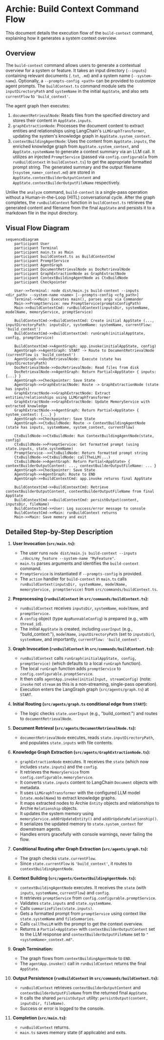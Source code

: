 # Archie: Build Context Command Flow

This document details the execution flow of the `build-context` command, explaining how it generates a system context overview.

## Overview

The `build-context` command allows users to generate a contextual overview for a system or feature. It takes an input directory (`--inputs`) containing relevant documents (`.txt`, `.md`) and a system name (`--system-name`). Optionally, a `--prompts-config <path>` can be provided to customize agent prompts. The `buildContext.ts` command module sets the `inputDirectoryPath` and `systemName` in the initial `AppState`, and also sets `currentFlow` to `'build_context'`.

The agent graph then executes: 
1. `documentRetrievalNode`: Reads files from the specified directory and stores their content in `AppState.inputs`.
2. `graphExtractionNode`: Processes the document content to extract entities and relationships using LangChain's `LLMGraphTransformer`, updating the system's knowledge graph in `AppState.system_context`.
3. `contextBuildingAgentNode`: Uses the content from `AppState.inputs`, the enriched knowledge graph from `AppState.system_context`, and `AppState.systemName` to generate a context summary via an LLM call. It utilizes an injected `PromptService` (passed via `config.configurable` from `runBuildContext` in `buildContext.ts`) to get the appropriate formatted prompt string. The generated summary and the output filename (`<system_name>_context.md`) are stored in `AppState.contextBuilderOutputContent` and `AppState.contextBuilderOutputFileName` respectively.

Unlike the `analyze` command, `build-context` is a single-pass operation without a Human-in-the-Loop (HITL) conversational cycle. After the graph completes, the `runBuildContext` function in `buildContext.ts` retrieves the generated content and filename from the final `AppState` and persists it to a markdown file in the input directory.

## Visual Flow Diagram

```mermaid
sequenceDiagram
    participant User
    participant Terminal
    participant main.ts as Main
    participant buildContext.ts as BuildContextCmd
    participant PromptService
    participant AgentGraph
    participant DocumentRetrievalNode as DocRetrievalNode
    participant GraphExtractionNode as GraphExtractNode
    participant ContextBuildingAgentNode as CtxBuildNode
    participant Checkpointer

    User->>Terminal: node dist/main.js build-context --inputs <dir_path> --system-name <name> [--prompts-config <cfg_path>]
    Terminal->>Main: Executes main(), parses args via Commander
    Main->>PromptService: new PromptService(promptsConfigPath)
    Main->>BuildContextCmd: runBuildContext(inputsDir, systemName, modelName, memoryService, promptService)
    
    BuildContextCmd->>BuildContextCmd: Create initial AppState (..., inputDirectoryPath: inputsDir, systemName: systemName, currentFlow: 'build_context')
    BuildContextCmd->>BuildContextCmd: runGraph(initialAppState, config, promptService)
    
    BuildContextCmd->>AgentGraph: app.invoke(initialAppState, config) 
    AgentGraph->>AgentGraph: START -> Route to DocumentRetrievalNode (currentFlow is 'build_context')
    AgentGraph->>DocRetrievalNode: Execute (state has inputDirectoryPath)
    DocRetrievalNode->>DocRetrievalNode: Read files from disk
    DocRetrievalNode->>AgentGraph: Return Partial<AppState> { inputs: {...} }
    AgentGraph->>Checkpointer: Save State
    AgentGraph->>GraphExtractNode: Route -> GraphExtractionNode (state has inputs)
    GraphExtractNode->>GraphExtractNode: Extract entities/relationships using LLMGraphTransformer
    GraphExtractNode->>GraphExtractNode: Update MemoryService with extracted knowledge
    GraphExtractNode->>AgentGraph: Return Partial<AppState> { system_context: {...} }
    AgentGraph->>Checkpointer: Save State
    AgentGraph->>CtxBuildNode: Route -> ContextBuildingAgentNode (state has inputs, systemName, system_context, currentFlow)
    
    CtxBuildNode->>CtxBuildNode: Run ContextBuildingAgentNode(state, config)
    CtxBuildNode->>PromptService: Get formatted prompt (using state.inputs, state.systemName)
    PromptService-->>CtxBuildNode: Return formatted prompt string
    CtxBuildNode->>CtxBuildNode: callTheLLM(...)
    CtxBuildNode->>AgentGraph: Return Partial<AppState> { contextBuilderOutputContent: ..., contextBuilderOutputFileName: ... }
    AgentGraph->>Checkpointer: Save State
    AgentGraph->>AgentGraph: Route to END
    AgentGraph->>BuildContextCmd: app.invoke returns final AppState
    
    BuildContextCmd->>BuildContextCmd: Retrieve contextBuilderOutputContent, contextBuilderOutputFileName from final AppState
    BuildContextCmd->>BuildContextCmd: persistOutput(content, inputsDir, fileName)
    BuildContextCmd->>User: Log success/error message to console
    BuildContextCmd->>Main: runBuildContext returns
    Main->>Main: Save memory and exit
```

## Detailed Step-by-Step Description

1.  **User Invocation (`src/main.ts`):**
    *   The user runs `node dist/main.js build-context --inputs ./docs/my_feature --system-name "MyFeature"`.
    *   `main.ts` parses arguments and identifies the `build-context` command.
    *   `PromptService` is instantiated if `--prompts-config` is provided.
    *   The `action` handler for `build-context` in `main.ts` calls `runBuildContext(inputsDir, systemName, modelName, memoryService, promptService)` from `src/commands/buildContext.ts`.

2.  **Preprocessing (`runBuildContext` in `src/commands/buildContext.ts`):**
    *   `runBuildContext` receives `inputsDir`, `systemName`, `modelName`, and `promptService`.
    *   A `config` object (type `AppRunnableConfig`) is prepared (e.g., with `thread_id`).
    *   The initial `AppState` is created, including `userInput` (e.g., "build_context:"), `modelName`, `inputDirectoryPath` (set to `inputsDir`), `systemName`, and importantly, `currentFlow: 'build_context'`.

3.  **Graph Invocation (`runBuildContext` in `src/commands/buildContext.ts`):**
    *   `runBuildContext` calls `runGraph(initialAppState, config, promptService)` (which defaults to a local `runGraph` function).
    *   The local `runGraph` function adds `promptService` to `config.configurable.promptService`.
    *   It then calls `agentApp.invoke(initialInput, streamConfig)` (note: `invoke` not `stream` as this is a non-streaming, single-pass operation).
    *   Execution enters the LangGraph graph (`src/agents/graph.ts`) at `START`.

4.  **Initial Routing (`src/agents/graph.ts` conditional edge from `START`):**
    *   The logic checks `state.userInput` (e.g., "build_context:") and routes to `documentRetrievalNode`.

5.  **Document Retrieval (`src/agents/DocumentRetrievalNode.ts`):**
    *   `documentRetrievalNode` executes, reads `state.inputDirectoryPath`, and populates `state.inputs` with file contents.

6.  **Knowledge Graph Extraction (`src/agents/GraphExtractionNode.ts`):**
    *   `graphExtractionNode` executes. It receives the `state` (which now includes `state.inputs`) and the `config`.
    *   It retrieves the `MemoryService` from `config.configurable.memoryService`.
    *   It converts `state.inputs` content to LangChain `Document` objects with metadata.
    *   It uses `LLMGraphTransformer` with the configured LLM model (`state.modelName`) to extract knowledge graphs.
    *   It maps extracted nodes to Archie `Entity` objects and relationships to Archie `Relationship` objects.
    *   It updates the system memory using `memoryService.addOrUpdateEntity()` and `addOrUpdateRelationship()`.
    *   It serializes the updated memory to `state.system_context` for downstream agents.
    *   Handles errors gracefully with console warnings, never failing the flow.

7.  **Conditional Routing after Graph Extraction (`src/agents/graph.ts`):**
    *   The graph checks `state.currentFlow`.
    *   Since `state.currentFlow` is `'build_context'`, it routes to `contextBuildingAgentNode`.

8.  **Context Building (`src/agents/ContextBuildingAgentNode.ts`):**
    *   `contextBuildingAgentNode` executes. It receives the `state` (with `inputs`, `systemName`, `currentFlow`) and `config`.
    *   It retrieves `promptService` from `config.configurable.promptService`.
    *   Validates `state.inputs` and `state.systemName`.
    *   Calls `summarizeFiles(state.inputs)`.
    *   Gets a formatted prompt from `promptService` using context like `state.systemName` and `fileSummaries`.
    *   Calls `callTheLLM` with the prompt to get the context overview.
    *   Returns a `Partial<AppState>` with `contextBuilderOutputContent` set to the LLM response and `contextBuilderOutputFileName` set to `"<systemName>_context.md"`.

9.  **Graph Termination:**
    *   The graph flows from `contextBuildingAgentNode` to `END`.
    *   The `agentApp.invoke()` call in `runBuildContext` returns the final `AppState`.

10. **Output Persistence (`runBuildContext` in `src/commands/buildContext.ts`):**
    *   `runBuildContext` retrieves `contextBuilderOutputContent` and `contextBuilderOutputFileName` from the returned final `AppState`.
    *   It calls the shared `persistOutput` utility: `persistOutput(content, inputsDir, fileName)`.
    *   Success or error is logged to the console.

11. **Completion (`src/main.ts`):**
    *   `runBuildContext` returns.
    *   `main.ts` saves memory state (if applicable) and exits. 